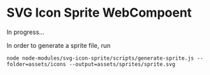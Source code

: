# SVG Icon Sprite WebCompoent

In progress...

In order to generate a sprite file, run
```
node node-modules/svg-icon-sprite/scripts/generate-sprite.js --folder=assets/icons --output=assets/sprites/sprite.svg
```
